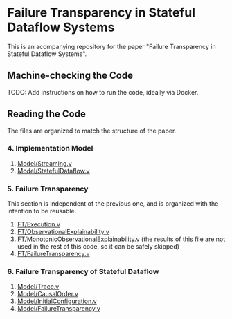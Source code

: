 # Failure Transparency in Stateful Dataflow Systems

This is an acompanying repository for the paper "Failure Transparency in Stateful Dataflow Systems".

## Machine-checking the Code

TODO: Add instructions on how to run the code, ideally via Docker.

## Reading the Code

The files are organized to match the structure of the paper.

### 4. Implementation Model

1. [Model/Streaming.v](./Model/Streaming.v)
2. [Model/StatefulDataflow.v](./Model/StatefulDataflow.v)

### 5. Failure Transparency

This section is independent of the previous one, and is organized with the intention to be reusable.

1. [FT/Execution.v](./FT/Execution.v)
2. [FT/ObservationalExplainability.v](./FT/ObservationalExplainability.v)
3. [FT/MonotonicObservationalExplainability.v](./FT/MonotonicObservationalExplainability.v) (the results of this file are not used in the rest of this code, so it can be safely skipped)
4. [FT/FailureTransparency.v](./FT/FailureTransparency.v)

### 6. Failure Transparency of Stateful Dataflow

1. [Model/Trace.v](./Model/Trace.v)
2. [Model/CausalOrder.v](./Model/CausalOrder.v)
3. [Model/InitialConfiguration.v](./Model/InitialConfiguration.v)
4. [Model/FailureTransparency.v](./Model/FailureTransparency.v)
